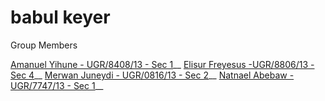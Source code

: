 # babul keyer

Group Members

[Amanuel Yihune - UGR/8408/13 - Sec 1](https://github.com/amanyih)__
[Elisur Freyesus -UGR/8806/13 - Sec 4](https://github.com/elizura)__
[Merwan Juneydi - UGR/0816/13 - Sec 2](https://github.com/Merwan-J)__
[Natnael Abebaw - UGR/7747/13 - Sec 1](https://github.com/natttygoog)__
